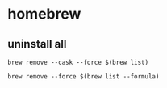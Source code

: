 # homebrew
## uninstall all
```
brew remove --cask --force $(brew list)
```
```
brew remove --force $(brew list --formula)
```
